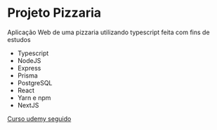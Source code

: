 # Projeto Pizzaria
Aplicação Web de uma pizzaria utilizando typescript feita com fins de estudos<br/>
<ul>
  <li>Typescript</li>
  <li>NodeJS</li>
  <li>Express</li>
  <li>Prisma</li>
  <li>PostgreSQL</li>
  <li>React</li>
  <li>Yarn e npm</li>
  <li>NextJS</li>
</ul>

<a href="https://www.udemy.com/course/dev-fullstack/?couponCode=KEEPLEARNING">Curso udemy seguido</a>